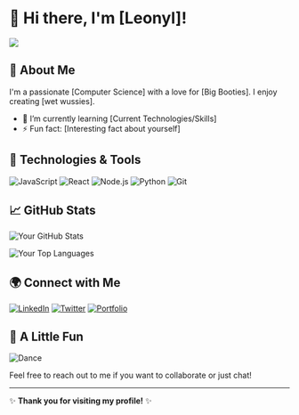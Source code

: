 # 👋 Hi there, I'm [Leonyl]!
<div>
  <img src= "https://64.media.tumblr.com/eb3b49ffd5a6269c9c95957acd6b8b13/a239df1680b6ac38-dc/s540x810/0b474660939c58be3aeca37ad4c1d5a967625c15.gifv">
</div>

## 🚀 About Me

I'm a passionate [Computer Science] with a love for [Big Booties]. I enjoy creating [wet wussies].

- 🌱 I’m currently learning [Current Technologies/Skills]
- ⚡ Fun fact: [Interesting fact about yourself]

## 🔧 Technologies & Tools

![JavaScript](https://img.shields.io/badge/-JavaScript-F7DF1E?style=flat&logo=javascript&logoColor=black)
![React](https://img.shields.io/badge/-React-61DAFB?style=flat&logo=react&logoColor=black)
![Node.js](https://img.shields.io/badge/-Node.js-68A063?style=flat&logo=node.js&logoColor=white)
![Python](https://img.shields.io/badge/-Python-3776AB?style=flat&logo=python&logoColor=white)
![Git](https://img.shields.io/badge/-Git-F05032?style=flat&logo=git&logoColor=white)

## 📈 GitHub Stats

![Your GitHub Stats](https://github-readme-stats.vercel.app/api?username=yourusername&show_icons=true&hide_title=true&count_private=true&theme=radical)

![Your Top Languages](https://github-readme-stats.vercel.app/api/top-langs/?username=yourusername&layout=compact&theme=radical)

## 🌍 Connect with Me

[![LinkedIn](https://img.shields.io/badge/-LinkedIn-0077B5?style=flat&logo=linkedin&logoColor=white)](https://www.linkedin.com/in/yourprofile)
[![Twitter](https://img.shields.io/badge/-Twitter-1DA1F2?style=flat&logo=twitter&logoColor=white)](https://twitter.com/yourprofile)
[![Portfolio](https://img.shields.io/badge/-Portfolio-000000?style=flat&logo=about.me&logoColor=white)](https://yourportfolio.com)

## 🎉 A Little Fun

![Dance](https://media.giphy.com/media/3oKIP0W6zVbZGL4ooQ/giphy.gif)

Feel free to reach out to me if you want to collaborate or just chat!

---

✨ **Thank you for visiting my profile!** ✨
